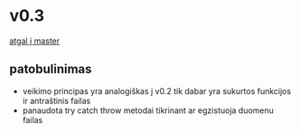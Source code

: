 # v0.3
[atgal į master](https://github.com/auteea/Obj_programavimas/tree/main)
## patobulinimas
- veikimo principas yra analogiškas į v0.2 tik dabar yra sukurtos funkcijos ir antraštinis failas
- panaudota try catch throw metodai tikrinant ar egzistuoja duomenu failas
